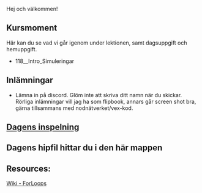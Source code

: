 Hej och välkommen!

## Kursmoment
Här kan du se vad vi går igenom under lektionen, samt dagsuppgift och hemuppgift.

* 118__Intro_Simuleringar

## Inlämningar

- Lämna in på discord. Glöm inte att skriva ditt namn när du skickar. Rörliga inlämningar vill jag ha som flipbook, annars går screen shot bra, gärna tillsammans med nodnätverket/vex-kod.

## [Dagens inspelning](https://drive.google.com/drive/folders/1ZKMlPyxDNJE-DhELMSuLPxKmFS-nHtyu?usp=drive_link)

## Dagens hipfil hittar du i den här mappen

## Resources:
[Wiki - ForLoops](https://github.com/Studio-Konkret/Technical-Direction/wiki/Intro-Simulering)
